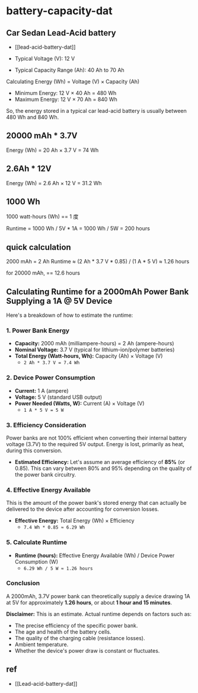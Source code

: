 
# battery-capacity-dat


## Car Sedan Lead-Acid battery 

- [[lead-acid-battery-dat]]

- Typical Voltage (V): 12 V
- Typical Capacity Range (Ah): 40 Ah to 70 Ah

Calculating Energy (Wh) = Voltage (V) × Capacity (Ah)

- Minimum Energy: 12 V × 40 Ah = 480 Wh
- Maximum Energy: 12 V × 70 Ah = 840 Wh

So, the energy stored in a typical car lead-acid battery is usually between 480 Wh and 840 Wh.

## 20000 mAh * 3.7V 

Energy (Wh) = 20 Ah × 3.7 V = 74 Wh

## 2.6Ah * 12V

Energy (Wh) = 2.6 Ah × 12 V = 31.2 Wh

## 1000 Wh 

1000 watt-hours (Wh) == 1 度

Runtime = 1000 Wh / 5V * 1A = 1000 Wh / 5W = 200 hours

## quick calculation 

2000 mAh = 2 Ah 
Runtime ≈ (2 Ah * 3.7 V * 0.85) / (1 A * 5 V) ≈ 1.26 hours

for 20000 mAh, == 12.6 hours

## Calculating Runtime for a 2000mAh Power Bank Supplying a 1A @ 5V Device

Here's a breakdown of how to estimate the runtime:

### 1. Power Bank Energy

*   **Capacity:** 2000 mAh (milliampere-hours) = 2 Ah (ampere-hours)
*   **Nominal Voltage:** 3.7 V (typical for lithium-ion/polymer batteries)
*   **Total Energy (Watt-hours, Wh):** Capacity (Ah) × Voltage (V)
    *   `2 Ah * 3.7 V = 7.4 Wh`

### 2. Device Power Consumption

*   **Current:** 1 A (ampere)
*   **Voltage:** 5 V (standard USB output)
*   **Power Needed (Watts, W):** Current (A) × Voltage (V)
    *   `1 A * 5 V = 5 W`

### 3. Efficiency Consideration

Power banks are not 100% efficient when converting their internal battery voltage (3.7V) to the required 5V output. Energy is lost, primarily as heat, during this conversion.
*   **Estimated Efficiency:** Let's assume an average efficiency of **85%** (or 0.85). This can vary between 80% and 95% depending on the quality of the power bank circuitry.

### 4. Effective Energy Available

This is the amount of the power bank's stored energy that can actually be delivered to the device after accounting for conversion losses.
*   **Effective Energy:** Total Energy (Wh) × Efficiency
    *   `7.4 Wh * 0.85 ≈ 6.29 Wh`

### 5. Calculate Runtime

*   **Runtime (hours):** Effective Energy Available (Wh) / Device Power Consumption (W)
    *   `6.29 Wh / 5 W ≈ 1.26 hours`

### Conclusion

A 2000mAh, 3.7V power bank can theoretically supply a device drawing 1A at 5V for approximately **1.26 hours**, or about **1 hour and 15 minutes**.

**Disclaimer:** This is an estimate. Actual runtime depends on factors such as:
*   The precise efficiency of the specific power bank.
*   The age and health of the battery cells.
*   The quality of the charging cable (resistance losses).
*   Ambient temperature.
*   Whether the device's power draw is constant or fluctuates.
   

## ref 

- [[Lead-acid-battery-dat]]